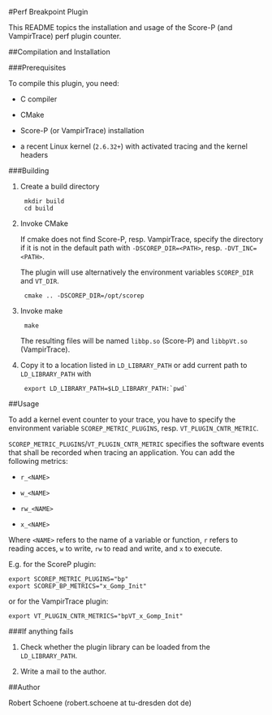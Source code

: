 #Perf Breakpoint Plugin

This README topics the installation and usage of the Score-P (and VampirTrace) perf plugin counter.

##Compilation and Installation

###Prerequisites

To compile this plugin, you need:

* C compiler

* CMake

* Score-P (or VampirTrace) installation

* a recent Linux kernel (`2.6.32+`) with activated tracing and the kernel headers

###Building

1. Create a build directory

        mkdir build
        cd build

2. Invoke CMake

    If cmake does not find Score-P, resp. VampirTrace, specify the directory if it is not in the
    default path with `-DSCOREP_DIR=<PATH>`, resp. `-DVT_INC=<PATH>`.

    The plugin will use alternatively the environment variables `SCOREP_DIR` and `VT_DIR`.

        cmake .. -DSCOREP_DIR=/opt/scorep

3. Invoke make

        make

    The resulting files will be named `libbp.so` (Score-P) and `libbpVt.so` (VampirTrace).

4. Copy it to a location listed in `LD_LIBRARY_PATH` or add current path to `LD_LIBRARY_PATH` with

        export LD_LIBRARY_PATH=$LD_LIBRARY_PATH:`pwd`

##Usage

To add a kernel event counter to your trace, you have to specify the environment variable
`SCOREP_METRIC_PLUGINS`, resp. `VT_PLUGIN_CNTR_METRIC`.

`SCOREP_METRIC_PLUGINS`/`VT_PLUGIN_CNTR_METRIC` specifies the software events that shall be recorded
when tracing an application. You can add the following metrics:

* `r_<NAME>`

* `w_<NAME>`

* `rw_<NAME>`

* `x_<NAME>`

Where `<NAME>` refers to the name of a variable or function, `r` refers to reading acces, `w` to
write, `rw` to read and write, and `x` to execute.

E.g. for the ScoreP plugin:

    export SCOREP_METRIC_PLUGINS="bp"
    export SCOREP_BP_METRICS="x_Gomp_Init"

or for the VampirTrace plugin:

    export VT_PLUGIN_CNTR_METRICS="bpVT_x_Gomp_Init"

###If anything fails

1. Check whether the plugin library can be loaded from the `LD_LIBRARY_PATH`.

2. Write a mail to the author.

##Author

Robert Schoene (robert.schoene at tu-dresden dot de)
